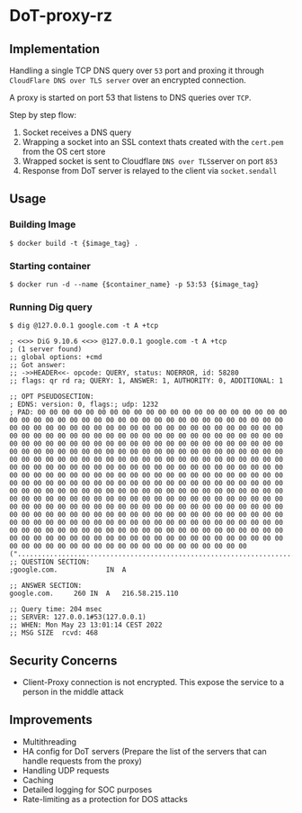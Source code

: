 # DoT-proxy-rz

## Implementation

Handling a single TCP DNS query over `53` port and proxing it through `CloudFlare DNS over TLS server` 
over an encrypted connection. 

A proxy is started on port 53 that listens to DNS queries over `TCP`. 

Step by step flow:
1) Socket receives a DNS query
2) Wrapping a socket into an SSL context thats created with the `cert.pem` from the OS cert store
3) Wrapped socket is sent to Cloudflare `DNS over TLS`server on port  `853` 
4) Response from DoT server is relayed to the client via `socket.sendall`

## Usage

### Building Image

```
$ docker build -t {$image_tag} .
```
### Starting container
```
$ docker run -d --name {$container_name} -p 53:53 {$image_tag}
```

### Running Dig query
```
$ dig @127.0.0.1 google.com -t A +tcp

; <<>> DiG 9.10.6 <<>> @127.0.0.1 google.com -t A +tcp
; (1 server found)
;; global options: +cmd
;; Got answer:
;; ->>HEADER<<- opcode: QUERY, status: NOERROR, id: 58280
;; flags: qr rd ra; QUERY: 1, ANSWER: 1, AUTHORITY: 0, ADDITIONAL: 1

;; OPT PSEUDOSECTION:
; EDNS: version: 0, flags:; udp: 1232
; PAD: 00 00 00 00 00 00 00 00 00 00 00 00 00 00 00 00 00 00 00 00 00 00 00 00 00 00 00 00 00 00 00 00 00 00 00 00 00 00 00 00 00 00 00 00 00 00 00 00 00 00 00 00 00 00 00 00 00 00 00 00 00 00 00 00 00 00 00 00 00 00 00 00 00 00 00 00 00 00 00 00 00 00 00 00 00 00 00 00 00 00 00 00 00 00 00 00 00 00 00 00 00 00 00 00 00 00 00 00 00 00 00 00 00 00 00 00 00 00 00 00 00 00 00 00 00 00 00 00 00 00 00 00 00 00 00 00 00 00 00 00 00 00 00 00 00 00 00 00 00 00 00 00 00 00 00 00 00 00 00 00 00 00 00 00 00 00 00 00 00 00 00 00 00 00 00 00 00 00 00 00 00 00 00 00 00 00 00 00 00 00 00 00 00 00 00 00 00 00 00 00 00 00 00 00 00 00 00 00 00 00 00 00 00 00 00 00 00 00 00 00 00 00 00 00 00 00 00 00 00 00 00 00 00 00 00 00 00 00 00 00 00 00 00 00 00 00 00 00 00 00 00 00 00 00 00 00 00 00 00 00 00 00 00 00 00 00 00 00 00 00 00 00 00 00 00 00 00 00 00 00 00 00 00 00 00 00 00 00 00 00 00 00 00 00 00 00 00 00 00 00 00 00 00 00 00 00 00 00 00 00 00 00 00 00 00 00 00 00 00 00 00 00 00 00 00 00 00 00 00 00 00 00 00 00 00 00 00 00 00 00 00 00 00 00 00 00 00 00 00 00 00 00 00 00 00 00 00 00 00 00 00 00 00 00 00 00 00 00 00 00 00 00 00 00 00 00 00 00 00 00 00 00 00 00 00 00 00 00 00 00 00 00 00 00 00 00 00 00 00 00 00 00 00 00 00 00 00 00 00 (".........................................................................................................................................................................................................................................................................................................................................................................................................................")
;; QUESTION SECTION:
;google.com.			IN	A

;; ANSWER SECTION:
google.com.		260	IN	A	216.58.215.110

;; Query time: 204 msec
;; SERVER: 127.0.0.1#53(127.0.0.1)
;; WHEN: Mon May 23 13:01:14 CEST 2022
;; MSG SIZE  rcvd: 468

```


## Security Concerns
- Client-Proxy connection is not encrypted. This expose the service to a person in the middle attack

## Improvements
- Multithreading
- HA config for DoT servers (Prepare the list of the servers that can handle requests from the proxy)
- Handling UDP requests
- Caching
- Detailed logging for SOC purposes
- Rate-limiting as a protection for DOS attacks

